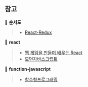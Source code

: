 ## 참고 
📂 **순서도**

>* [React-Redux](https://react-redux.js.org)

📂 **react**  
 
>* [웹 게임을 만들며 배우는 React](https://www.inflearn.com/course/web-game-react/dashboard)  
>* [모던자바스크립트](http://www.yes24.com/Product/Goods/92742567)


📂 **function-javascript**  

> * [함수형프로그래밍](https://www.inflearn.com/course/functional-es6/dashboard)  